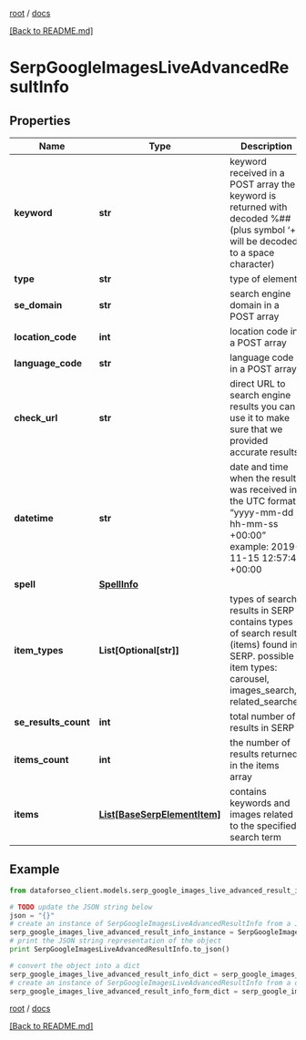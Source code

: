 [root](./../ "root") / [docs](./ "docs")

[[Back to README.md]](./../README.md "[Back to README.md]")

# SerpGoogleImagesLiveAdvancedResultInfo

## Properties

Name | Type | Description | Notes
------------ | ------------- | ------------- | -------------
**keyword** | **str** | keyword received in a POST array the keyword is returned with decoded %## (plus symbol ‘+’ will be decoded to a space character) | [optional]
**type** | **str** | type of element | [optional]
**se_domain** | **str** | search engine domain in a POST array | [optional]
**location_code** | **int** | location code in a POST array | [optional]
**language_code** | **str** | language code in a POST array | [optional]
**check_url** | **str** | direct URL to search engine results you can use it to make sure that we provided accurate results | [optional]
**datetime** | **str** | date and time when the result was received in the UTC format: “yyyy-mm-dd hh-mm-ss +00:00” example: 2019-11-15 12:57:46 +00:00 | [optional]
**spell** | [**SpellInfo**](SpellInfo.md) |  | [optional]
**item_types** | **List[Optional[str]]** | types of search results in SERP contains types of search results (items) found in SERP. possible item types: carousel, images_search, related_searches | [optional]
**se_results_count** | **int** | total number of results in SERP | [optional]
**items_count** | **int** | the number of results returned in the items array | [optional]
**items** | [**List[BaseSerpElementItem]**](BaseSerpElementItem.md) | contains keywords and images related to the specified search term | [optional]

## Example

```python
from dataforseo_client.models.serp_google_images_live_advanced_result_info import SerpGoogleImagesLiveAdvancedResultInfo

# TODO update the JSON string below
json = "{}"
# create an instance of SerpGoogleImagesLiveAdvancedResultInfo from a JSON string
serp_google_images_live_advanced_result_info_instance = SerpGoogleImagesLiveAdvancedResultInfo.from_json(json)
# print the JSON string representation of the object
print SerpGoogleImagesLiveAdvancedResultInfo.to_json()

# convert the object into a dict
serp_google_images_live_advanced_result_info_dict = serp_google_images_live_advanced_result_info_instance.to_dict()
# create an instance of SerpGoogleImagesLiveAdvancedResultInfo from a dict
serp_google_images_live_advanced_result_info_form_dict = serp_google_images_live_advanced_result_info.from_dict(serp_google_images_live_advanced_result_info_dict)
```

  

[root](./../ "root") / [docs](./ "docs")

[[Back to README.md]](./../README.md "[Back to README.md]")